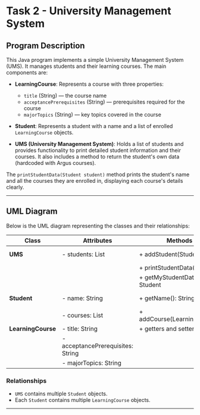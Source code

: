 # Task 2 - University Management System

## Program Description

This Java program implements a simple University Management System (UMS). It manages students and their learning courses. The main components are:

- **LearningCourse**: Represents a course with three properties:  
  - `title` (String) — the course name  
  - `acceptancePrerequisites` (String) — prerequisites required for the course  
  - `majorTopics` (String) — key topics covered in the course

- **Student**: Represents a student with a name and a list of enrolled `LearningCourse` objects.

- **UMS (University Management System)**: Holds a list of students and provides functionality to print detailed student information and their courses. It also includes a method to return the student's own data (hardcoded with Argus courses).

The `printStudentData(Student student)` method prints the student's name and all the courses they are enrolled in, displaying each course's details clearly.

---

## UML Diagram

Below is the UML diagram representing the classes and their relationships:

| Class          | Attributes                                 | Methods                       | Relationships                |
|----------------|--------------------------------------------|------------------------------|-----------------------------|
| **UMS**        | - students: List<Student>                   | + addStudent(Student)         | Has many Students (1..*)    |
|                |                                            | + printStudentData(Student)   |                             |
|                |                                            | + getMyStudentData(): Student |                             |
| **Student**    | - name: String                              | + getName(): String           | Has many LearningCourses    |
|                | - courses: List<LearningCourse>             | + addCourse(LearningCourse)   |                             |
| **LearningCourse** | - title: String                          | + getters and setters for all |                             |
|                | - acceptancePrerequisites: String           |                              |                             |
|                | - majorTopics: String                        |                              |                             |

### Relationships
- `UMS` contains multiple `Student` objects.
- Each `Student` contains multiple `LearningCourse` objects.

---

